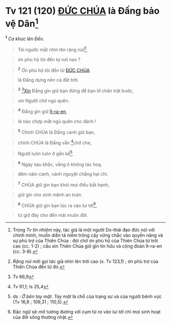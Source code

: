 # Tv 121 (120) [ĐỨC CHÚA]() là Đấng bảo vệ Dân[^1]
<sup><b>1</b></sup> *Ca khúc lên Đền.*


> Tôi ngước mắt nhìn lên rặng núi[^2],
>


> ơn phù hộ tôi đến tự nơi nao ?
>


> <sup><b>2</b></sup> Ơn phù hộ tôi đến từ [ĐỨC CHÚA]()
>


> là Đấng dựng nên cả đất trời.
>


> <sup><b>3</b></sup> [^1*][Xin]() Đấng gìn giữ bạn đừng để bạn lỡ chân trật bước,
>


> xin Người chớ ngủ quên.
>


> <sup><b>4</b></sup> Đấng gìn giữ [Ít-ra-en](),
>


> lẽ nào chợp mắt ngủ quên cho đành !
>


> <sup><b>5</b></sup> Chính CHÚA là Đấng canh giữ bạn,
>


> chính CHÚA là Đấng vẫn [^2*]chở che,
>


> Người luôn luôn ở gần kề[^3].
>


> <sup><b>6</b></sup> Ngày sáu khắc, vầng ô không tác hoạ,
>


> đêm năm canh, vành nguyệt chẳng hại chi.
>


> <sup><b>7</b></sup> CHÚA giữ gìn bạn khỏi mọi điều bất hạnh,
>


> giữ gìn cho sinh mệnh an toàn.
>


> <sup><b>8</b></sup> CHÚA giữ gìn bạn lúc ra vào lui tới[^4],
>


> từ giờ đây cho đến mãi muôn đời.
>

[^1]: Trong *Tv tín nhiệm* này, tác giả là một người Do-thái đạo đức nói với chính mình, muốn diễn tả niềm trông cậy vững chắc vào quyền năng và sự phù trợ của Thiên Chúa : đợi chờ ơn phù hộ của Thiên Chúa từ trời cao (cc. 1-2) ; cầu xin Thiên Chúa giữ gìn tín hữu và cộng đoàn Ít-ra-en (cc. 3-8).
[^2]: *Rặng núi* mời gọi tác giả nhìn lên trời cao (x. Tv 123,1) ; ơn phù trợ của Thiên Chúa đến từ đó.
[^3]: ds : *Ở bên tay mặt*. *Tay mặt* là chỗ của trạng sư và của người bênh vực (Tv 16,8 ; 109,31 ; 110,5).
[^4]: Đặc ngữ sê-mít tương đương với cụm từ *ra vào lui tới* chỉ mọi sinh hoạt của đời sống thường nhật.
[^1*]: Tv 66,9
[^2*]: Tv 91,1; Is 25,4